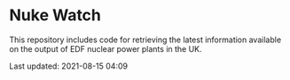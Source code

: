 # Nuke Watch

This repository includes code for retrieving the latest information available on the output of EDF nuclear power plants in the UK.

Last updated: 2021-08-15 04:09